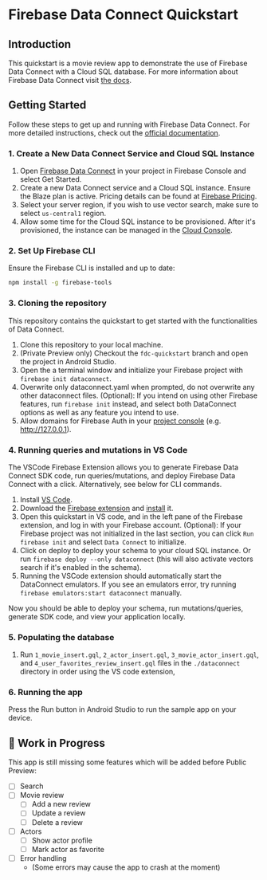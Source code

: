 # Firebase Data Connect Quickstart

## Introduction

This quickstart is a movie review app to demonstrate the use of Firebase Data Connect
 with a Cloud SQL database.
For more information about Firebase Data Connect visit [the docs](https://firebase.google.com/docs/data-connect/).

## Getting Started

Follow these steps to get up and running with Firebase Data Connect. For more detailed instructions,
check out the [official documentation](https://firebase.google.com/docs/data-connect/quickstart).

### 1. Create a New Data Connect Service and Cloud SQL Instance

1. Open [Firebase Data Connect](https://console.firebase.google.com/u/0/project/_/dataconnect) in 
 your project in Firebase Console and select Get Started.
2. Create a new Data Connect service and a Cloud SQL instance. Ensure the Blaze plan is active.
 Pricing details can be found at [Firebase Pricing](https://firebase.google.com/pricing).
3. Select your server region, if you wish to use vector search, make sure to select `us-central1` region.
4. Allow some time for the Cloud SQL instance to be provisioned. After it's provisioned, the instance 
 can be managed in the [Cloud Console](https://console.cloud.google.com/sql).

### 2. Set Up Firebase CLI

Ensure the Firebase CLI is installed and up to date:

```bash
npm install -g firebase-tools
```

### 3. Cloning the repository
This repository contains the quickstart to get started with the functionalities of Data Connect.

1. Clone this repository to your local machine.
1. (Private Preview only) Checkout the `fdc-quickstart` branch and open the project in Android Studio.
1. Open the a terminal window and initialize your Firebase project with `firebase init dataconnect`.
1. Overwrite only dataconnect.yaml when prompted, do not overwrite any other dataconnect files.
   (Optional): If you intend on using other Firebase features, run `firebase init` instead, and select both DataConnect options as well as any feature you intend to use.
1. Allow domains for Firebase Auth in your [project console](https://console.firebase.google.com/project/_/authentication/settings) (e.g. http://127.0.0.1).

### 4. Running queries and mutations in VS Code
The VSCode Firebase Extension allows you to generate Firebase Data Connect SDK code, run queries/mutations, and deploy Firebase Data Connect with a click. Alternatively, see below for CLI commands.

1. Install [VS Code](https://code.visualstudio.com/).
2. Download the [Firebase extension](https://firebasestorage.googleapis.com/v0/b/firemat-preview-drop/o/vsix%2Ffirebase-vscode-latest.vsix?alt=media) and [install](https://code.visualstudio.com/docs/editor/extension-marketplace#_install-an-extension) it.
3. Open this quickstart in VS code, and in the left pane of the Firebase extension, and log in with your Firebase account.
   (Optional): If your Firebase project was not initialized in the last section, you can click `Run firebase init` and select `Data Connect` to initialize.
4. Click on deploy to deploy your schema to your cloud SQL instance. Or run `firebase deploy --only dataconnect` (this will also activate vectors search if it's enabled in the schema).
5. Running the VSCode extension should automatically start the DataConnect emulators. If you see an emulators error, try running `firebase emulators:start dataconnect` manually.

Now you should be able to deploy your schema, run mutations/queries, generate SDK code, and view your application locally.

### 5. Populating the database
1. Run `1_movie_insert.gql`, `2_actor_insert.gql`, `3_movie_actor_insert.gql`, and `4_user_favorites_review_insert.gql` files in the `./dataconnect` directory in order using the VS code extension,

### 6. Running the app

Press the Run button in Android Studio to run the sample app on your device.

## 🚧 Work in Progress

This app is still missing some features which will be added before Public Preview:

- [ ] Search
- [ ] Movie review
  - [ ] Add a new review 
  - [ ] Update a review
  - [ ] Delete a review
- [ ] Actors
  - [ ] Show actor profile
  - [ ] Mark actor as favorite
- [ ] Error handling
  - (Some errors may cause the app to crash at the moment) 
